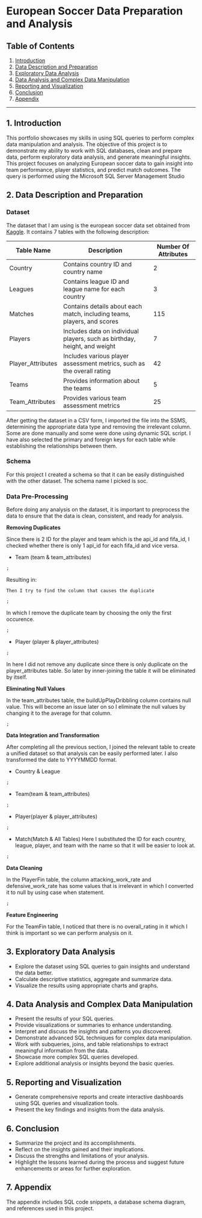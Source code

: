 # European Soccer Data Preparation and Analysis

## Table of Contents

1. [Introduction](#1-introduction)
2. [Data Description and Preparation](#2-data-description-and-preparation)
3. [Exploratory Data Analysis](#3-exploratory-data-analysis)
4. [Data Analysis and Complex Data Manipulation](#4-data-analysis-and-complex-data-manipulation)
5. [Reporting and Visualization](#5-reporting-and-visualization)
6. [Conclusion](#6-conclusion)
7. [Appendix](#7-appendix)

---

## 1. Introduction

This portfolio showcases my skills in using SQL queries to perform complex data manipulation and analysis. The objective of this project is to demonstrate my ability to work with SQL databases, clean and prepare data, perform exploratory data analysis, and generate meaningful insights. 
This project focuses on analyzing European soccer data to gain insight into team performance, player statistics, and predict match outcomes. The query is performed using the Microsoft SQL Server Management Studio

## 2. Data Description and Preparation
### Dataset
The dataset that I am using is the european soccer data set obtained from [Kaggle](https://www.kaggle.com/datasets/hugomathien/soccer). It contains 7 tables with the following description:

| Table Name         | Description                                                                | Number Of Attributes |
|--------------------|----------------------------------------------------------------------------|----------------------|
| Country            | Contains country ID and country name                                       | 2                    |
| Leagues            | Contains league ID and league name for each country                        | 3                    |
| Matches            | Contains details about each match, including teams, players, and scores    | 115                  |
| Players            | Includes data on individual players, such as birthday, height, and weight  | 7                    |
| Player_Attributes  | Includes various player assessment metrics, such as the overall rating     | 42                   |
| Teams              | Provides information about the teams                                       | 5                    |
| Team_Attributes    | Provides various team assessment metrics                                   | 25                   |

After getting the dataset in a CSV form, I imported the file into the SSMS, determining the appropriate data type and removing the irrelevant column. Some are done manually and some were done using dynamic SQL script. I have also selected the primary and foreign keys for each table while establishing the relationships between them.

### Schema
For this project I created a schema so that it can be easily distinguished with the other dataset. The schema name I picked is soc.

### Data Pre-Processing

Before doing any analysis on the dataset, it is important to preprocess the data to ensure that the data is clean, consistent, and ready for analysis. 

**Removing Duplicates**

Since there is 2 ID for the player and team which is the api_id and fifa_id, I checked whether there is only 1 api_id for each fifa_id and vice versa.
- Team (team & team_attributes)
```sql
;
```
Resulting in:

	Then I try to find the column that causes the duplicate
```sql
;
```
In which I remove the duplicate team by choosing the only the first occurence. 
```sql
;
```

- Player (player & player_attributes)
```sql
;
```
In here I did not remove any duplicate since there is only duplicate on the player_attributes table.  So later by inner-joining the table it will be eliminated by itself.

**Eliminating Null Values**

In the team_attributes table, the buildUpPlayDribbling column contains null value. This will become an issue later on so I eliminate the null values by changing it to the average for that column.
```sql
;
```

**Data Integration and Transformation**

After completing all the previous section, I joined the relevant table to create a unified dataset so that analysis can be easily performed later. I also transformed the date to YYYYMMDD format.
- Country & League
```sql
;
```

- Team(team & team_attributes)
```sql
;
```

- Player(player & player_attributes)
```sql
;
```

- Match(Match & All Tables)
Here I substituted the ID for each country, league, player, and team with the name so that it will be easier to look at.
```sql
;
```

**Data Cleaning**

In the PlayerFin table,  the column attacking_work_rate and defensive_work_rate has some values that is irrelevant in which I converted it to null by using case when statement.

```sql
;
```

**Feature Engineering**

For the TeamFin table, I noticed that there is no overall_rating in it which I think is important so we can perform analysis on it. 


## 3. Exploratory Data Analysis
- Explore the dataset using SQL queries to gain insights and understand the data better.
- Calculate descriptive statistics, aggregate and summarize data.
- Visualize the results using appropriate charts and graphs.

## 4. Data Analysis and Complex Data Manipulation
- Present the results of your SQL queries.
- Provide visualizations or summaries to enhance understanding.
- Interpret and discuss the insights and patterns you discovered.
- Demonstrate advanced SQL techniques for complex data manipulation.
- Work with subqueries, joins, and table relationships to extract meaningful information from the data.
- Showcase more complex SQL queries developed.
- Explore additional analysis or insights beyond the basic queries.

## 5. Reporting and Visualization
- Generate comprehensive reports and create interactive dashboards using SQL queries and visualization tools.
- Present the key findings and insights from the data analysis.

## 6. Conclusion
- Summarize the project and its accomplishments.
- Reflect on the insights gained and their implications.
- Discuss the strengths and limitations of your analysis.
- Highlight the lessons learned during the process and suggest future enhancements or areas for further exploration.


## 7. Appendix

The appendix includes SQL code snippets, a database schema diagram, and references used in this project.






